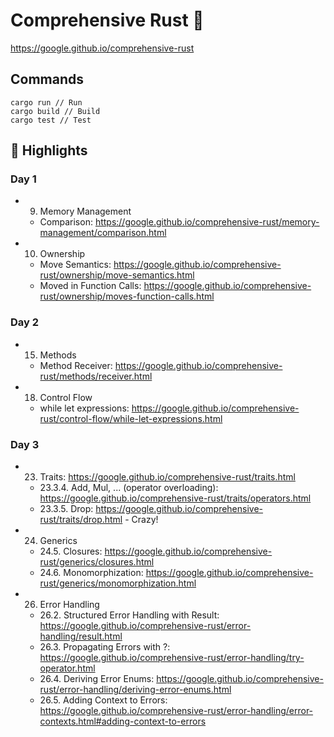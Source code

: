 # Comprehensive Rust 🦀

https://google.github.io/comprehensive-rust

## Commands

```shell
cargo run // Run
cargo build // Build
cargo test // Test
```

## 🔦 Highlights

### Day 1

- 9. Memory Management
  - Comparison: https://google.github.io/comprehensive-rust/memory-management/comparison.html
- 10. Ownership
  - Move Semantics: https://google.github.io/comprehensive-rust/ownership/move-semantics.html
  - Moved in Function Calls: https://google.github.io/comprehensive-rust/ownership/moves-function-calls.html

### Day 2

- 15. Methods
  - Method Receiver: https://google.github.io/comprehensive-rust/methods/receiver.html
- 18. Control Flow
  - while let expressions: https://google.github.io/comprehensive-rust/control-flow/while-let-expressions.html

### Day 3

- 23. Traits: https://google.github.io/comprehensive-rust/traits.html
  - 23.3.4. Add, Mul, ... (operator overloading): https://google.github.io/comprehensive-rust/traits/operators.html
  - 23.3.5. Drop: https://google.github.io/comprehensive-rust/traits/drop.html - Crazy!
- 24. Generics
  - 24.5. Closures: https://google.github.io/comprehensive-rust/generics/closures.html
  - 24.6. Monomorphization: https://google.github.io/comprehensive-rust/generics/monomorphization.html
- 26. Error Handling
  - 26.2. Structured Error Handling with Result: https://google.github.io/comprehensive-rust/error-handling/result.html
  - 26.3. Propagating Errors with ?: https://google.github.io/comprehensive-rust/error-handling/try-operator.html
  - 26.4. Deriving Error Enums: https://google.github.io/comprehensive-rust/error-handling/deriving-error-enums.html
  - 26.5. Adding Context to Errors: https://google.github.io/comprehensive-rust/error-handling/error-contexts.html#adding-context-to-errors
